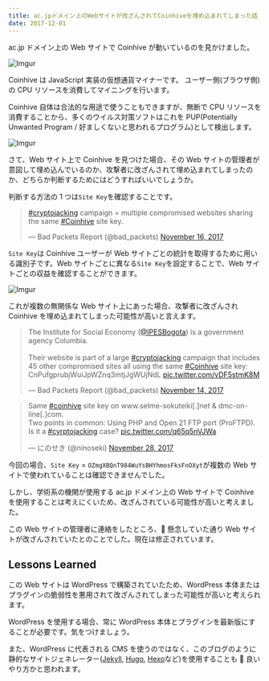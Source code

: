 ```yaml
---
title: ac.jpドメイン上のWebサイトが改ざんされてCoinhiveを埋め込まれてしまった話
date: 2017-12-01
---
```


ac.jp ドメイン上の Web サイトで Coinhive が動いているのを見かけました。

![Imgur](https://i.imgur.com/IiLtdkx.png)

Coinhive は JavaScript 実装の仮想通貨マイナーです。
ユーザー側(ブラウザ側)の CPU リソースを消費してマイニングを行います。

Coinhive 自体は合法的な用途で使うこともできますが、無断で CPU リソースを消費することから、多くのウイルス対策ソフトはこれを PUP(Potentially Unwanted Program / 好ましくないと思われるプログラム)として検出します。

![Imgur](https://i.imgur.com/pIi8Q67.png)

さて、Web サイト上で Coinhive を見つけた場合、その Web サイトの管理者が意図して埋め込んでいるのか、攻撃者に改ざんされて埋め込まれてしまったのか、どちらか判断するためにはどうすればいいでしょうか。

判断する方法の 1 つは`Site Key`を確認することです。

<blockquote class="twitter-tweet" data-lang="en"><p lang="en" dir="ltr"><a href="https://twitter.com/hashtag/cryptojacking?src=hash&amp;ref_src=twsrc%5Etfw">#cryptojacking</a> campaign = multiple compromised websites sharing the same <a href="https://twitter.com/hashtag/Coinhive?src=hash&amp;ref_src=twsrc%5Etfw">#Coinhive</a> site key.</p>&mdash; Bad Packets Report (@bad_packets) <a href="https://twitter.com/bad_packets/status/931269542143188993?ref_src=twsrc%5Etfw">November 16, 2017</a></blockquote>
<script async src="https://platform.twitter.com/widgets.js" charset="utf-8"></script>

`Site Key`は Coinhive ユーザーが Web サイトごとの統計を取得するために用いる識別子です。Web サイトごとに異なる`Site Key`を設定することで、Web サイトごとの収益を確認することができます。

![Imgur](https://i.imgur.com/XJNnee7.png)

これが複数の無関係な Web サイト上にあった場合、攻撃者に改ざんされ Coinhive を埋め込まれてしまった可能性が高いと言えます。

<blockquote class="twitter-tweet" data-lang="en"><p lang="en" dir="ltr">The Institute for Social Economy (<a href="https://twitter.com/IPESBogota?ref_src=twsrc%5Etfw">@IPESBogota</a>) is a government agency Columbia.<br><br>Their website is part of a large <a href="https://twitter.com/hashtag/cryptojacking?src=hash&amp;ref_src=twsrc%5Etfw">#cryptojacking</a> campaign that includes 45 other compromised sites all using the same <a href="https://twitter.com/hashtag/Coinhive?src=hash&amp;ref_src=twsrc%5Etfw">#Coinhive</a> site key:<br>CnPufgprubjWuiJpWZnq3mtjJgWUjNdL <a href="https://t.co/vDF5stmK8M">pic.twitter.com/vDF5stmK8M</a></p>&mdash; Bad Packets Report (@bad_packets) <a href="https://twitter.com/bad_packets/status/930329443955904512?ref_src=twsrc%5Etfw">November 14, 2017</a></blockquote>
<script async src="https://platform.twitter.com/widgets.js" charset="utf-8"></script>

<blockquote class="twitter-tweet" data-lang="en"><p lang="en" dir="ltr">Same <a href="https://twitter.com/hashtag/coinhive?src=hash&amp;ref_src=twsrc%5Etfw">#coinhive</a> site key on www.selme-sokuteiki[.]net &amp; dmc-on-line[.]com.<br>Two points in common: Using PHP and Open 21 FTP port (ProFTPD).<br>Is it a <a href="https://twitter.com/hashtag/cyrptojacking?src=hash&amp;ref_src=twsrc%5Etfw">#cyrptojacking</a> case? <a href="https://t.co/q65q5nVJWa">pic.twitter.com/q65q5nVJWa</a></p>&mdash; にのせき (@ninoseki) <a href="https://twitter.com/ninoseki/status/935391830316847104?ref_src=twsrc%5Etfw">November 28, 2017</a></blockquote>
<script async src="https://platform.twitter.com/widgets.js" charset="utf-8"></script>

今回の場合、`Site Key` = `OZmgXBQnT984WuYsBHYhmosFksFnOXyt`が複数の Web サイトで使われていることは確認できませんでした。

しかし、学術系の機関が使用する ac.jp ドメイン上の Web サイトで Coinhive を使用することは考えにくいため、改ざんされている可能性が高いと考えました。

この Web サイトの管理者に連絡をしたところ、 懸念していた通り Web サイトが改ざんされていたとのことでした。現在は修正されています。

## Lessons Learned

この Web サイトは WordPress で構築されていたため、WordPress 本体またはプラグインの脆弱性を悪用されて改ざんされてしまった可能性が高いと考えられます。

WordPress を使用する場合、常に WordPress 本体とプラグインを最新版にすることが必要です。気をつけましょう。

また、WordPress に代表される CMS を使うのではなく、このブログのように静的なサイトジェネレーター([Jekyll](https://jekyllrb-ja.github.io/), [Hugo](https://gohugo.io/), [Hexo](https://hexo.io/)など)を使用することも  良いやり方かと思われます。
